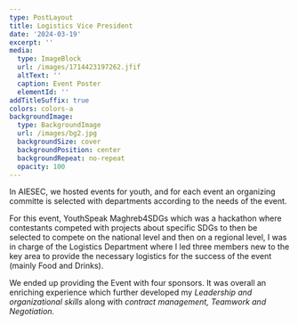 ```yaml
---
type: PostLayout
title: Logistics Vice President
date: '2024-03-19'
excerpt: ''
media:
  type: ImageBlock
  url: /images/1714423197262.jfif
  altText: ''
  caption: Event Poster
  elementId: ''
addTitleSuffix: true
colors: colors-a
backgroundImage:
  type: BackgroundImage
  url: /images/bg2.jpg
  backgroundSize: cover
  backgroundPosition: center
  backgroundRepeat: no-repeat
  opacity: 100
---
```

In AIESEC, we hosted events for youth, and for each event an organizing committe is selected with departments according to the needs of the event.

For this event, YouthSpeak Maghreb4SDGs which was a hackathon where contestants competed with projects about specific SDGs to then be selected to compete on the national level and then on a regional level, I was in charge of the Logistics Department where I led three members new to the key area to provide the necessary logistics for the success of the event (mainly Food and Drinks). 

We ended up providing the Event with four sponsors. It was overall an enriching experience which further developed my *Leadership and organizational skills* along with *contract management, Teamwork and Negotiation.* 
